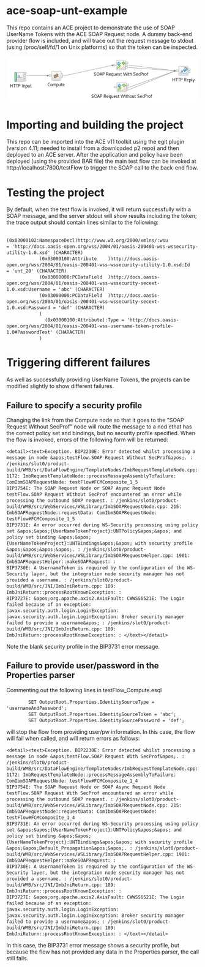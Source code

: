 # ace-soap-unt-example
This repo contains an ACE project to demonstrate the use of SOAP UserName Tokens with the ACE SOAP Request node. A dummy
back-end provider flow is included, and will trace out the request message to stdout (using /proc/self/fd/1 on Unix platforms)
so that the token can be inspected.

![Flow picture](soap-client-app.png)

# Importing and building the project

This repo can be imported into the ACE v11 toolkit using the egit plugin (version 4.11; needed to install from a downloaded 
p2 repo) and then deployed to an ACE server. After the application and policy have been deployed (using the provided BAR file)
the main test flow can be invoked at http://localhost:7800/testFlow to trigger the SOAP call to the back-end flow.

# Testing the project

By default, when the test flow is invoked, it will return successfully with a SOAP message, and the server stdout will show
results including the token; the trace output should contain lines similar to the following:
```
            (0x03000102:NamespaceDecl)http://www.w3.org/2000/xmlns/:wsu                                                          = 'http://docs.oasis-open.org/wss/2004/01/oasis-200401-wss-wssecurity-utility-1.0.xsd' (CHARACTER)
            (0x03000100:Attribute    )http://docs.oasis-open.org/wss/2004/01/oasis-200401-wss-wssecurity-utility-1.0.xsd:Id      = 'unt_20' (CHARACTER)
            (0x03000000:PCDataField  )http://docs.oasis-open.org/wss/2004/01/oasis-200401-wss-wssecurity-secext-1.0.xsd:Username = 'abc' (CHARACTER)
            (0x03000000:PCDataField  )http://docs.oasis-open.org/wss/2004/01/oasis-200401-wss-wssecurity-secext-1.0.xsd:Password = 'def' (CHARACTER)
            (
              (0x03000100:Attribute):Type = 'http://docs.oasis-open.org/wss/2004/01/oasis-200401-wss-username-token-profile-1.0#PasswordText' (CHARACTER)
            )
```

# Triggering different failures

As well as successfully providing UserName Tokens, the projects can be modified slightly to show different failures.

## Failure to specify a security profile

Changing the link from the Compute node so that it goes to the "SOAP Request Without SecProf" node will route the
message to a nod ethat has the correct policy set and bindings, but no security profile specified. When the flow
is invoked, errors of the following form will be returned:
```
<detail><text>Exception. BIP2230E: Error detected whilst processing a message in node &apos;testFlow.SOAP Request Without SecProf&apos;. : /jenkins/slot0/product-build/WMB/src/DataFlowEngine/TemplateNodes/ImbRequestTemplateNode.cpp: 1172: ImbRequestTemplateNode::processMessageAssemblyToFailure: ComIbmSOAPRequestNode: testFlow#FCMComposite_1_5
BIP3754E: The SOAP Request Node or SOAP Async Request Node testFlow.SOAP Request Without SecProf encountered an error while processing the outbound SOAP request. : /jenkins/slot0/product-build/WMB/src/WebServices/WSLibrary/ImbSOAPRequestNode.cpp: 215: ImbSOAPRequestNode::requestData: ComIbmSOAPRequestNode: testFlow#FCMComposite_1_5
BIP3731E: An error occurred during WS-Security processing using policy set &apos;&apos;{UserNameTokenProject}:UNTPolicy&apos;&apos; and policy set binding &apos;&apos;{UserNameTokenProject}:UNTBindings&apos;&apos; with security profile &apos;&apos;&apos;&apos;. : /jenkins/slot0/product-build/WMB/src/WebServices/WSLibrary/ImbSOAPRequestHelper.cpp: 1901: ImbSOAPRequestHelper::makeSOAPRequest: : 
BIP3730E: A UsernameToken is required by the configuration of the WS-Security layer, but the integration node security manager has not provided a username. : /jenkins/slot0/product-build/WMB/src/JNI/ImbJniReturn.cpp: 109: ImbJniReturn::processRootKnownException: : 
BIP3727E: &apos;org.apache.axis2.AxisFault: CWWSS6521E: The Login failed because of an exception: javax.security.auth.login.LoginException: javax.security.auth.login.LoginException: Broker security manager failed to provide a username&apos; : /jenkins/slot0/product-build/WMB/src/JNI/ImbJniReturn.cpp: 109: ImbJniReturn::processRootKnownException: : </text></detail>
```
Note the blank security profile in the BIP3731 error message.

## Failure to provide user/password in the Properties parser

Commenting out the following lines in testFlow_Compute.esql
```
		SET OutputRoot.Properties.IdentitySourceType = 'usernameAndPassword';
		SET OutputRoot.Properties.IdentitySourceToken = 'abc';
		SET OutputRoot.Properties.IdentitySourcePassword = 'def';
```
will stop the flow from providing user/pw information. In this case, the flow will fail when 
called, and will return errors as follows:

```
<detail><text>Exception. BIP2230E: Error detected whilst processing a message in node &apos;testFlow.SOAP Request With SecProf&apos;. : /jenkins/slot0/product-build/WMB/src/DataFlowEngine/TemplateNodes/ImbRequestTemplateNode.cpp: 1172: ImbRequestTemplateNode::processMessageAssemblyToFailure: ComIbmSOAPRequestNode: testFlow#FCMComposite_1_4
BIP3754E: The SOAP Request Node or SOAP Async Request Node testFlow.SOAP Request With SecProf encountered an error while processing the outbound SOAP request. : /jenkins/slot0/product-build/WMB/src/WebServices/WSLibrary/ImbSOAPRequestNode.cpp: 215: ImbSOAPRequestNode::requestData: ComIbmSOAPRequestNode: testFlow#FCMComposite_1_4
BIP3731E: An error occurred during WS-Security processing using policy set &apos;&apos;{UserNameTokenProject}:UNTPolicy&apos;&apos; and policy set binding &apos;&apos;{UserNameTokenProject}:UNTBindings&apos;&apos; with security profile &apos;&apos;Default_Propagation&apos;&apos;. : /jenkins/slot0/product-build/WMB/src/WebServices/WSLibrary/ImbSOAPRequestHelper.cpp: 1901: ImbSOAPRequestHelper::makeSOAPRequest: : 
BIP3730E: A UsernameToken is required by the configuration of the WS-Security layer, but the integration node security manager has not provided a username. : /jenkins/slot0/product-build/WMB/src/JNI/ImbJniReturn.cpp: 109: ImbJniReturn::processRootKnownException: : 
BIP3727E: &apos;org.apache.axis2.AxisFault: CWWSS6521E: The Login failed because of an exception: javax.security.auth.login.LoginException: javax.security.auth.login.LoginException: Broker security manager failed to provide a username&apos; : /jenkins/slot0/product-build/WMB/src/JNI/ImbJniReturn.cpp: 109: ImbJniReturn::processRootKnownException: : </text></detail>
```
In this case, the BIP3731 error message shows a security profile, but because the flow has not
provided any data in the Properties parser, the call still fails.
